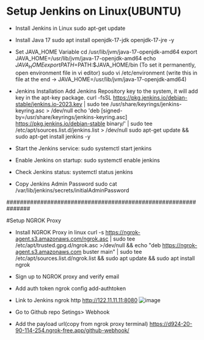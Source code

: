 # Setup Jenkins on Linux(UBUNTU)

- Install Jenkins in Linux
  sudo apt-get update

- Install Java 17
  sudo apt install openjdk-17-jdk openjdk-17-jre -y


- Set JAVA_HOME Variable
    cd /usr/lib/jvm/java-17-openjdk-amd64
    export JAVA_HOME=/usr/lib/jvm/java-17-openjdk-amd64
    echo $JAVA_HOME
    export PATH=$PATH:$JAVA_HOME/bin
  (To set it permanently, open environment file in vi editor)
    sudo vi /etc/environment
  (write this in file at the end -> JAVA_HOME=/usr/lib/jvm/java-17-openjdk-amd64)

- Jenkins Installation
  Add Jenkins Repository key to the system, it will add key in the apt-key package.
    curl -fsSL https://pkg.jenkins.io/debian-stable/jenkins.io-2023.key | sudo tee /usr/share/keyrings/jenkins-keyring.asc > /dev/null
    echo 'deb [signed-by=/usr/share/keyrings/jenkins-keyring.asc] https://pkg.jenkins.io/debian-stable binary/' | sudo tee /etc/apt/sources.list.d/jenkins.list > /dev/null
    sudo apt-get update && sudo apt-get install jenkins -y

    
- Start the Jenkins service:
  sudo systemctl start jenkins

- Enable Jenkins on startup:
  sudo systemctl enable jenkins

- Check Jenkins status:
  systemctl status jenkins

- Copy Jenkins Admin Password
  sudo cat /var/lib/jenkins/secrets/initialAdminPassword

###############################################################

#Setup NGROK Proxy

- Install NGROK Proxy in linux
     curl -s https://ngrok-agent.s3.amazonaws.com/ngrok.asc | sudo tee /etc/apt/trusted.gpg.d/ngrok.asc >/dev/null && echo "deb https://ngrok-agent.s3.amazonaws.com buster main" | sudo tee /etc/apt/sources.list.d/ngrok.list && sudo apt update && sudo apt install ngrok
  
- Sign up to NGROK proxy and verify email

- Add auth token
    ngrok config add-authtoken <token>

- Link to Jenkins
    ngrok http http://122.11.11.11:8080
    ![image](https://github.com/partha2mohapatra/DevopsNote/assets/111627485/024ac915-7870-45bf-bbfe-9d4c24cef65e)

- Go to Github repo Setings> Webhook
- Add the payload url(copy from ngrok proxy terminal)
    https://d924-20-90-114-254.ngrok-free.app/github-webhook/




